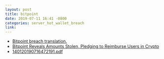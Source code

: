 ```yaml
---
layout: post
title: bitpoint
date: 2019-07-11 16:41 -0800
categories: server_hot_wallet_breach
link: 
---
```


- [Bitpoint breach translation.](https://gist.github.com/magoo/b64ecad5348767ac4195dabefa394a81)
- [Bitpoint Reveals Amounts Stolen, Pledging to Reimburse Users in Crypto](https://cointelegraph.com/news/bitpoint-reveals-amounts-stolen-pledging-to-reimburse-users-in-crypto)
- [140120190716472191.pdf](https://contents.xj-storage.jp/xcontents/AS08938/8a8b8ec7/f5b1/445e/a543/eade0775d325/140120190716472191.pdf)